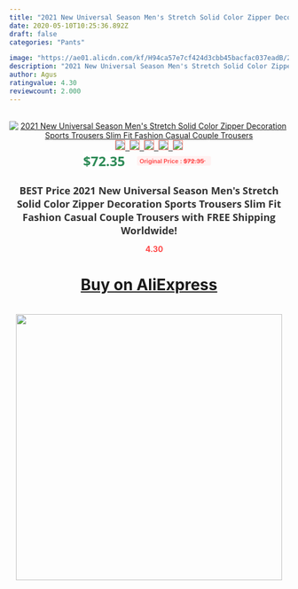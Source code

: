 ```yaml
---
title: "2021 New Universal Season Men's Stretch Solid Color Zipper Decoration Sports Trousers Slim Fit Fashion Casual Couple Trousers"
date: 2020-05-10T10:25:36.892Z
draft: false
categories: "Pants"

image: "https://ae01.alicdn.com/kf/H94ca57e7cf424d3cbb45bacfac037eadB/2021-New-Universal-Season-Men-s-Stretch-Solid-Color-Zipper-Decoration-Sports-Trousers-Slim-Fit-Fashion.jpg"
description: "2021 New Universal Season Men's Stretch Solid Color Zipper Decoration Sports Trousers Slim Fit Fashion Casual Couple Trousers"
author: Agus
ratingvalue: 4.30
reviewcount: 2.000
---
```

<br>
<div style="text-align: center;">
<a href="https://s.click.aliexpress.com/e/_AaY3Hb" target="_blank" rel="nofollow noopener noreferrer"><img alt="2021 New Universal Season Men's Stretch Solid Color Zipper Decoration Sports Trousers Slim Fit Fashion Casual Couple Trousers" class="magnifier-image" src="https://ae01.alicdn.com/kf/H94ca57e7cf424d3cbb45bacfac037eadB/2021-New-Universal-Season-Men-s-Stretch-Solid-Color-Zipper-Decoration-Sports-Trousers-Slim-Fit-Fashion.jpg_640x640.jpg">
<br>
<img style="border:1px solid salmon" src="https://ae01.alicdn.com/kf/H94ca57e7cf424d3cbb45bacfac037eadB/2021-New-Universal-Season-Men-s-Stretch-Solid-Color-Zipper-Decoration-Sports-Trousers-Slim-Fit-Fashion.jpg_120x120.jpg">&nbsp;&nbsp;<img style="border:1px solid salmon" src="https://ae01.alicdn.com/kf/Hf5adaa28bf23420ea9fdb4def502560aT/2021-New-Universal-Season-Men-s-Stretch-Solid-Color-Zipper-Decoration-Sports-Trousers-Slim-Fit-Fashion.jpg_120x120.jpg">&nbsp;&nbsp;<img style="border:1px solid salmon" src="https://ae01.alicdn.com/kf/H2e9ff9091d934783ac09ab52e7759bf90/2021-New-Universal-Season-Men-s-Stretch-Solid-Color-Zipper-Decoration-Sports-Trousers-Slim-Fit-Fashion.jpg_120x120.jpg">&nbsp;&nbsp;<img style="border:1px solid salmon" src="https://ae01.alicdn.com/kf/H4cfb00c1e95b4fe18c8eee083da947862/2021-New-Universal-Season-Men-s-Stretch-Solid-Color-Zipper-Decoration-Sports-Trousers-Slim-Fit-Fashion.jpg_120x120.jpg">&nbsp;&nbsp;<img style="border:1px solid salmon" src="https://ae01.alicdn.com/kf/H601d20718b0742939c6481b65a163d66z/2021-New-Universal-Season-Men-s-Stretch-Solid-Color-Zipper-Decoration-Sports-Trousers-Slim-Fit-Fashion.jpg_120x120.jpg"></a></div><br0>
<div style="text-align: center;"><span style="background-color: white; border: 0px; box-sizing: border-box; color: seagreen; display: inline-block; font-family: &quot;open sans&quot; , &quot;arial&quot; , &quot;helvetica&quot; , sans-serif , &quot;heiti&quot;; font-size: 24px; font-stretch: inherit; font-weight: 700; line-height: inherit; margin: 0px 10px 0px 0px; padding: 0px; vertical-align: middle;">$72.35 </span>
<span style="background: rgb(255 , 241 , 241); border-radius: 3px; border: 0px; box-sizing: border-box; color: #ff4747; display: inline-block; font-family: inherit; font-size: 12px; font-stretch: inherit; font-style: inherit; font-variant: inherit; font-weight: 600; line-height: inherit; margin: 0px; padding: 2px 5px; transform: scale(0.9); vertical-align: middle;">Original Price : <b style="text-decoration: line-through;">$72.35 </b> &nbsp;&nbsp;</span></div>
<h1 style="color: #333333; display: inline-block; font-family: &quot;open sans&quot; , &quot;arial&quot; , &quot;helvetica&quot; , sans-serif , &quot;heiti&quot;; font-size: 18px; font-stretch: inherit; font-weight: 700; text-align: center;">BEST Price 2021 New Universal Season Men's Stretch Solid Color Zipper Decoration Sports Trousers Slim Fit Fashion Casual Couple Trousers with FREE Shipping Worldwide!</h1>
<div style="color: #ff4747; text-align: center;">
<img src="https://4.bp.blogspot.com/-M0ZcTcb-5uY/XleCXlxnR4I/AAAAAAAAAEc/OrjgMkXV1oMQFaCRZj5HQwOCBcu3w1FegCPcBGAYYCw/s1600/star.png" style="height: 15px;">&nbsp;<b>4.30</b></div>
<div class="button_cont" align="center"><a class="buynow_a" href="https://s.click.aliexpress.com/e/_AaY3Hb" target="_blank" rel="nofollow noopener noreferrer"><H1>Buy on AliExpress</H1></a></div><br>
<div class="separator" style="clear: both; text-align: center;">
<img src="https://lh3.googleusercontent.com/-pTy5HemUv9M/XlePHvY0dAI/AAAAAAAAAE4/0nX5iRUoIWY8eMW9Dpxeirr157OZliDIgCLcBGAsYHQ/s1600/badge.gif" width="480">
</div>
